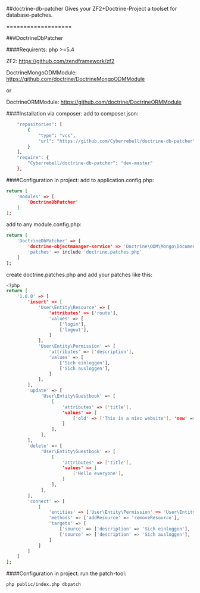 ##doctrine-db-patcher
Gives your ZF2+Doctrine-Project a toolset for database-patches.


===================

###DoctrineDbPatcher

####Requirents:
php >=5.4

ZF2: https://github.com/zendframework/zf2

DoctrineMongoODMModule: https://github.com/doctrine/DoctrineMongoODMModule

or

DoctrineORMModule: https://github.com/doctrine/DoctrineORMModule

####Installation via composer:
add to composer.json:
```sh
    "repositories": [
        {
            "type": "vcs",
            "url": "https://github.com/Cyberrebell/doctrine-db-patcher"
        }
    ],
    "require": {
        "Cyberrebell/doctrine-db-patcher": "dev-master"
    },
```


####Configuration in project:
add to application.config.php:
```sh
return [
    'modules' => [
        'DoctrineDbPatcher'
    ]
];
```


add to any module.config.php:
```sh
return [
    'DoctrineDbPatcher' => [
        'doctrine-objectmanager-service' => 'Doctrine\ODM\Mongo\DocumentManager', //or Doctrine\ORM\EntityManager
        'patches' => include 'doctrine.patches.php'
    ]
];
```


create doctrine.patches.php and add your patches like this:
```sh
<?php 
return [
    '1.0.0' => [
        'insert' => [
            'User\Entity\Resource' => [
                'attributes' => ['route'],
                'values' => [
                    ['login'],
                    ['logout'],
                ]
            ],
            'User\Entity\Permission' => [
                'attributes' => ['description'],
                'values' => [
                    ['Sich einloggen'],
                    ['Sich ausloggen'],
                ]
            ],
        ],
        'update' => [
             'User\Entity\Guestbook' => [
                 [
                     'attributes' => ['title'],
                     'values' => [
                         ['old' => ['This is a niec website'], 'new' => ['This is a nice website']],
                     ]
                 ],
             ],
        ],
        'delete' => [
             'User\Entity\Guestbook' => [
                 [
                     'attributes' => ['title'],
                     'values' => [
                         ['Hello everyone'],
                     ]
                 ],
             ],
        ],
        'connect' => [
            [
                'entities' => ['User\Entity\Permission' => 'User\Entity\Resource'],
                'methods' => ['addResource' => 'removeResource'],
                'targets' => [
                    ['source' => ['description' => 'Sich einloggen'], 'target' => ['route' => 'login']],
                    ['source' => ['description' => 'Sich ausloggen'], 'target' => ['route' => 'logout']],
                ]
            ]
        ]
    ]
];
```


####Configuration in project:
run the patch-tool:
```sh
php public/index.php dbpatch
```
